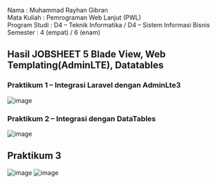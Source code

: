 Nama : Muhammad Rayhan Gibran <br>
Mata Kuliah : Pemrograman Web Lanjut (PWL) <br>
Program Studi : D4 – Teknik Informatika / D4 – Sistem Informasi Bisnis <br>
Semester : 4 (empat) / 6 (enam)  <br>

## Hasil JOBSHEET 5 Blade View, Web Templating(AdminLTE), Datatables

### Praktikum 1 – Integrasi Laravel dengan AdminLte3
![image](https://github.com/gbrn7/PWL_2024/assets/127575934/73bc41e7-232a-4450-a734-f38397a23ea9)

### Praktikum 2 – Integrasi dengan DataTables
![image](https://github.com/gbrn7/PWL_2024/assets/127575934/264979bc-0843-4676-8f99-2022389c5fe5)

## Praktikum 3 
![image](https://github.com/gbrn7/PWL_2024/assets/127575934/7bb3e236-c72a-4b35-b51a-9a2b5df3b5dd)
![image](https://github.com/gbrn7/PWL_2024/assets/127575934/a26065c7-0e68-4767-8355-9901da1d2b96)






